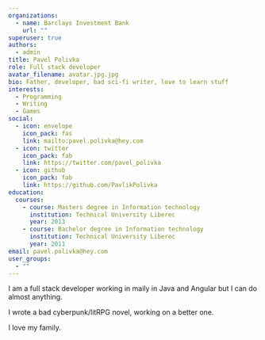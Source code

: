 ```yaml
---
organizations:
  - name: Barclays Investment Bank
    url: ""
superuser: true
authors:
  - admin
title: Pavel Polivka
role: Full stack developer
avatar_filename: avatar.jpg.jpg
bio: Father, developer, bad sci-fi writer, love to learn stuff
interests:
  - Programming
  - Writing
  - Games
social:
  - icon: envelope
    icon_pack: fas
    link: mailto:pavel.polivka@hey.com
  - icon: twitter
    icon_pack: fab
    link: https://twitter.com/pavel_polivka
  - icon: github
    icon_pack: fab
    link: https://github.com/PavlikPolivka
education:
  courses:
    - course: Masters degree in Information technology
      institution: Technical University Liberec
      year: 2013
    - course: Bachelor degree in Information technology
      institution: Technical University Liberec
      year: 2011
email: pavel.polivka@hey.com
user_groups:
  - ""
---
```

I am a full stack developer working in maily in Java and Angular but I can do almost anything. 

I wrote a bad cyberpunk/litRPG novel, working on a better one. 

I love my family.